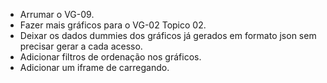 - Arrumar o VG-09.
- Fazer mais gráficos para o VG-02 Topico 02.
- Deixar os dados dummies dos gráficos já gerados em formato json sem precisar gerar a cada acesso.
- Adicionar filtros de ordenação nos gráficos.
- Adicionar um iframe de carregando.